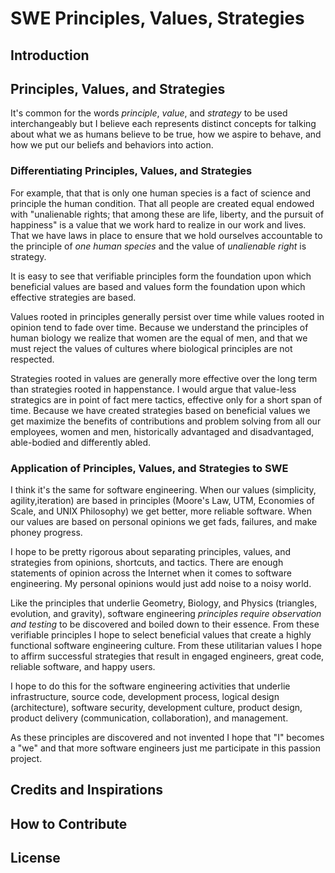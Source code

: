 # SWE Principles, Values, Strategies

## Introduction

## Principles, Values, and Strategies

It's common for the words _principle_, _value_, and _strategy_ to be used interchangeably but I believe each represents distinct concepts for talking about what we as humans believe to be true, how we aspire to behave, and how we put our beliefs and behaviors into action.

### Differentiating Principles, Values, and Strategies

For example, that that is only one human species is a fact of science and principle the human condition. That all people are created equal endowed with "unalienable rights; that among these are life, liberty, and the pursuit of happiness" is a value that we work hard to realize in our work and lives. That we have laws in place to ensure that we hold ourselves accountable to the principle of _one human species_ and the value of _unalienable right_ is strategy.

It is easy to see that verifiable principles form the foundation upon which beneficial values are based and values form the foundation upon which effective strategies are based.

Values rooted in principles generally persist over time while values rooted in opinion tend to fade over time. Because we understand the principles of human biology we realize that women are the equal of men, and that we must reject the values of cultures where biological principles are not respected.

Strategies rooted in values are generally more effective over the long term than strategies rooted in happenstance. I would argue that value-less strategics are in point of fact mere tactics, effective only for a short span of time. Because we have created strategies based on beneficial values we get maximize the benefits of contributions and problem solving from all our employees, women and men, historically advantaged and disadvantaged, able-bodied and differently abled.

### Application of Principles, Values, and Strategies to SWE

I think it's the same for software engineering. When our values (simplicity, agility,iteration) are based in principles (Moore's Law, UTM, Economies of Scale, and UNIX Philosophy) we get better, more reliable software. When our values are based on personal opinions we get fads, failures, and make phoney progress.

I hope to be pretty rigorous about separating principles, values, and strategies from opinions, shortcuts, and tactics. There are enough statements of opinion across the Internet when it comes to software engineering. My personal opinions would just add noise to a noisy world.

Like the principles that underlie Geometry, Biology, and Physics (triangles, evolution, and gravity), software engineering _principles require observation and testing_ to be discovered and boiled down to their essence. From these verifiable principles I hope to select beneficial values that create a highly functional software engineering culture. From these utilitarian values I hope to affirm successful strategies that result in engaged engineers, great code, reliable software, and happy users.

I hope to do this for the software engineering activities that underlie infrastructure, source code, development process, logical design (architecture), software security, development culture, product design, product delivery (communication, collaboration), and management.

As these principles are discovered and not invented I hope that "I" becomes a "we" and that more software engineers just me participate in this passion project.

## Credits and Inspirations

## How to Contribute

## License
